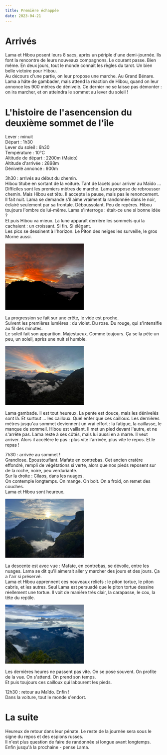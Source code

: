 ```yaml
---
title: Première échappée
date: 2023-04-21
---
```


# Arrivés
Lama et Hibou posent leurs 8 sacs, après un périple d'une demi-journée. Ils font la rencontre de leurs nouveaux compagnons. Le courant passe. Bien même. En deux jours, tout le monde connait les règles du tarot. Un bien belle victoire pour Hibou.  
Au décours d'une partie, on leur propose une marche. Au Grand Bénare.  
Lama a hâte de gambader, mais attend la réaction de Hibou, quand on leur annonce les 900 mètres de dénivelé. Ce dernier ne se laisse pas démonter : on ira marcher, et on atteindra le sommet au lever du soleil !

# L'histoire de l'asencension du deuxième sommet de l'île
Lever : minuit  
Départ : 1h30  
Lever du soleil : 6h30  
Température : 10°C   
Altitude de départ : 2200m (Maïdo)  
Altitude d'arrivée : 2898m  
Dénivelé annoncé : 900m  

  
3h30 : arrivés au début du chemin.  
Hibou titube en sortant de la voiture. Tant de lacets pour arriver au Maïdo ...  
Difficiles sont les premiers mètres de marche. Lama propose de rebrousser chemin. Mais Hibou est têtu. Il accepte la pause, mais pas le renoncement.  
Il fait nuit. Lama se demande s'il aime vraiment la randonnée dans le noir, éclairé seulement par sa frontale. Déboussolant. Peu de repères. Hibou toujours l'ombre de lui-même. Lama s'interroge : était-ce une si bonne idée ?  
Et puis Hibou va mieux. La lune apparaît derrière les sommets qui la cachaient : un croissant. Si fin. Si élégant.  
Les pics se dessinent à l'horizon. Le Piton des neiges les surveille, le gros Morne aussi.   

<img src="../_assets/echapee/one.jpg" alt="one" title="one" width="50%" height="50%">

La progression se fait sur une crête, le vide est proche.  
Suivent les premières lumières : du violet. Du rose. Du rouge, qui s'intensifie au fil des minutes.  
Le soleil fait son apparition. Majestueux. Comme toujours. Ça se la pète un peu, un soleil, après une nuit si humble.  

<img src="../_assets/echapee/two.jpg" alt="two" title="two" width="50%" height="50%">

Lama gambade. Il est tout heureux. La pente est douce, mais les dénivelés sont là. Et surtout ... les cailloux. Quel enfer que ces cailloux. Les dernières mètres jusqu'au sommet deviennent un vrai effort : la fatigue, la caillasse, le manque de sommeil. Hibou est vaillant. Il met un pied devant l'autre, et ne s'arrête pas. Lama reste à ses côtés, mais lui aussi en a marre. Il veut arriver. Alors il accélère le pas : plus vite l'arrivée, plus vite le repos. Et le repas !  

7h30 : arrivée au sommet !  
Grandiose. Epoustouflant. Mafate en contrebas. Cet ancien cratère effondré, rempli de végétations si verte, alors que nos pieds reposent sur de la roche, noire, peu verduriante.  
Sur la droite : Cilaos, dans les nuages.  
On contemple longtemps. On mange. On boit. On a froid, on remet des couches.  
Lama et Hibou sont heureux.  

<img src="../_assets/echapee/three.jpg" alt="three" title="three" width="50%" height="50%">

La descente est avec vue :  Mafate, en contrebas, se dévoile, entre les nuages. Lama se dit qu'il aimerait aller y marcher des jours et des jours. Ça a l'air si préservé.  
Lama et Hibou apprennent ces nouveaux reliefs : le piton tortue, le piton cabris, et les autres. Seul Lama est persuadé que le piton tortue dessine réellement une tortue. Il voit de manière très clair, la carapasse, le cou, la tête du reptile.  

<img src="../_assets/echapee/four.jpg" alt="four" title="four" width="50%" height="50%">

Les dernières heures ne passent pas vite. On se pose souvent. On profite de la vue. On s'attend. On prend son temps.  
Et puis toujours ces cailloux qui labourent les pieds.  

12h30 : retour au Maïdo. Enfin !  
Dans la voiture, tout le monde s'endort.  

# La suite
Heureux de retour dans leur pénate. Le reste de la journée sera sous le signe du repos et des espions russes.  
Il n'est plus question de faire de randonnée si longue avant longtemps.  
Enfin jusqu'à la prochaine - pense Lama.  